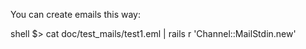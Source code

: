 You can create emails this way:

shell $> cat doc/test_mails/test1.eml | rails r 'Channel::MailStdin.new'

